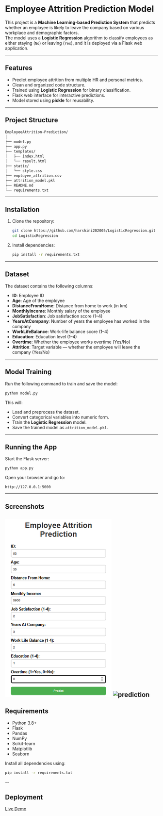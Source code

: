 ﻿# Employee Attrition Prediction Model

This project is a **Machine Learning-based Prediction System** that predicts whether an employee is likely to leave the company based on various workplace and demographic factors.  
The model uses a **Logistic Regression** algorithm to classify employees as either staying (`No`) or leaving (`Yes`), and it is deployed via a Flask web application.

---

## Features
- Predict employee attrition from multiple HR and personal metrics.
- Clean and organized code structure.
- Trained using **Logistic Regression** for binary classification.
- Flask web interface for interactive predictions.
- Model stored using **pickle** for reusability.

---

## Project Structure
```
EmployeeAttrition-Prediction/
│
├── model.py                  
├── app.py                   
├── templates/
│   ├── index.html            
│   └── result.html           
├── static/
│   └── style.css             
├── employee_attrition.csv    
├── attrition_model.pkl       
├── README.md                 
└── requirements.txt          
```

---

## Installation
1. Clone the repository:
   ```bash
   git clone https://github.com/harshini202005/LogisticRegression.git
   cd LogisticRegression
   ```

2. Install dependencies:
   ```bash
   pip install -r requirements.txt
   ```

---

##  Dataset
The dataset contains the following columns:
- **ID**: Employee ID  
- **Age**: Age of the employee  
- **DistanceFromHome**: Distance from home to work (in km)  
- **MonthlyIncome**: Monthly salary of the employee  
- **JobSatisfaction**: Job satisfaction score (1–4)  
- **YearsAtCompany**: Number of years the employee has worked in the company  
- **WorkLifeBalance**: Work-life balance score (1–4)  
- **Education**: Education level (1–4)  
- **Overtime**: Whether the employee works overtime (Yes/No)  
- **Attrition**: Target variable — whether the employee will leave the company (Yes/No)  

---

## Model Training
Run the following command to train and save the model:
```bash
python model.py
```
This will:
- Load and preprocess the dataset.
- Convert categorical variables into numeric form.
- Train the **Logistic Regression** model.
- Save the trained model as `attrition_model.pkl`.

---

## Running the App
Start the Flask server:
```bash
python app.py
```
Open your browser and go to:
```
http://127.0.0.1:5000
```

---

## Screenshots
![Web App Screenshot](input.png)
<img width="463" height="195" alt="prediction" src="https://github.com/user-attachments/assets/a9aeb906-8340-4732-9e99-5681ddddd540" />
---

## Requirements
- Python
 3.8+
- Flask
- Pandas
- NumPy
- Scikit-learn
- Matplotlib
- Seaborn

Install all dependencies using:
```bash
pip install -r requirements.txt
```

--
##  Deployment
[Live Demo](https://logisticregressor.onrender.com/)


